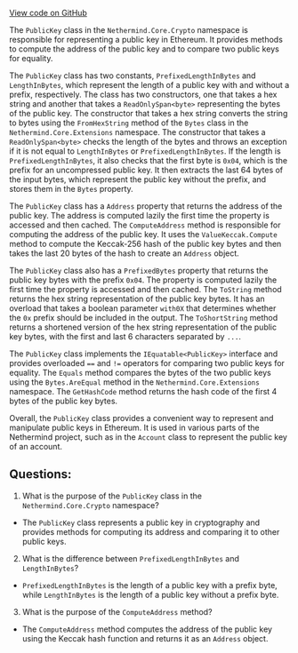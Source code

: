 [View code on GitHub](https://github.com/NethermindEth/nethermind/src/Nethermind/Nethermind.Core/Crypto/PublicKey.cs)

The `PublicKey` class in the `Nethermind.Core.Crypto` namespace is responsible for representing a public key in Ethereum. It provides methods to compute the address of the public key and to compare two public keys for equality. 

The `PublicKey` class has two constants, `PrefixedLengthInBytes` and `LengthInBytes`, which represent the length of a public key with and without a prefix, respectively. The class has two constructors, one that takes a hex string and another that takes a `ReadOnlySpan<byte>` representing the bytes of the public key. The constructor that takes a hex string converts the string to bytes using the `FromHexString` method of the `Bytes` class in the `Nethermind.Core.Extensions` namespace. The constructor that takes a `ReadOnlySpan<byte>` checks the length of the bytes and throws an exception if it is not equal to `LengthInBytes` or `PrefixedLengthInBytes`. If the length is `PrefixedLengthInBytes`, it also checks that the first byte is `0x04`, which is the prefix for an uncompressed public key. It then extracts the last 64 bytes of the input bytes, which represent the public key without the prefix, and stores them in the `Bytes` property.

The `PublicKey` class has a `Address` property that returns the address of the public key. The address is computed lazily the first time the property is accessed and then cached. The `ComputeAddress` method is responsible for computing the address of the public key. It uses the `ValueKeccak.Compute` method to compute the Keccak-256 hash of the public key bytes and then takes the last 20 bytes of the hash to create an `Address` object.

The `PublicKey` class also has a `PrefixedBytes` property that returns the public key bytes with the prefix `0x04`. The property is computed lazily the first time the property is accessed and then cached. The `ToString` method returns the hex string representation of the public key bytes. It has an overload that takes a boolean parameter `with0X` that determines whether the `0x` prefix should be included in the output. The `ToShortString` method returns a shortened version of the hex string representation of the public key bytes, with the first and last 6 characters separated by `...`.

The `PublicKey` class implements the `IEquatable<PublicKey>` interface and provides overloaded `==` and `!=` operators for comparing two public keys for equality. The `Equals` method compares the bytes of the two public keys using the `Bytes.AreEqual` method in the `Nethermind.Core.Extensions` namespace. The `GetHashCode` method returns the hash code of the first 4 bytes of the public key bytes.

Overall, the `PublicKey` class provides a convenient way to represent and manipulate public keys in Ethereum. It is used in various parts of the Nethermind project, such as in the `Account` class to represent the public key of an account.
## Questions: 
 1. What is the purpose of the `PublicKey` class in the `Nethermind.Core.Crypto` namespace?
- The `PublicKey` class represents a public key in cryptography and provides methods for computing its address and comparing it to other public keys.

2. What is the difference between `PrefixedLengthInBytes` and `LengthInBytes`?
- `PrefixedLengthInBytes` is the length of a public key with a prefix byte, while `LengthInBytes` is the length of a public key without a prefix byte.

3. What is the purpose of the `ComputeAddress` method?
- The `ComputeAddress` method computes the address of the public key using the Keccak hash function and returns it as an `Address` object.